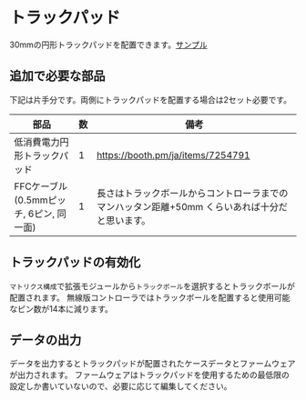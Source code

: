 # トラックパッド

30mmの円形トラックパッドを配置できます。[サンプル](../sample/17key-col-staggered-trackpad-glp3.json)

## 追加で必要な部品

下記は片手分です。両側にトラックパッドを配置する場合は2セット必要です。

|部品|数|備考|
|-|-|-|
|低消費電力円形トラックパッド|1|https://booth.pm/ja/items/7254791|
|FFCケーブル(0.5mmピッチ, 6ピン, 同一面)|1|長さはトラックボールからコントローラまでのマンハッタン距離+50mm くらいあれば十分だと思います。|

## トラックパッドの有効化

`マトリクス構成`で拡張モジュールから`トラックボール`を選択するとトラックボールが配置されます。
無線版コントローラではトラックボールを配置すると使用可能なピン数が14本に減ります。

## データの出力

データを出力するとトラックパッドが配置されたケースデータとファームウェアが出力されます。
ファームウェアはトラックパッドを使用するための最低限の設定しか書いていないので、必要に応じて編集してください。
